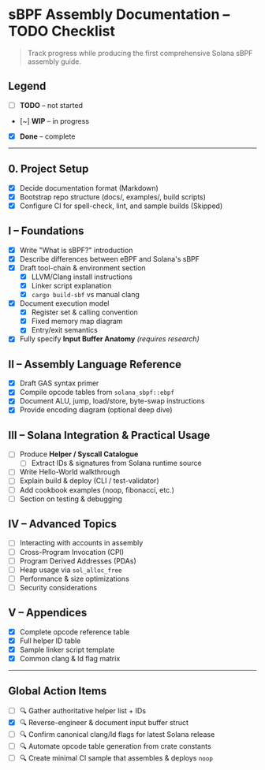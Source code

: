 # sBPF Assembly Documentation – TODO Checklist

> Track progress while producing the first comprehensive Solana sBPF assembly guide.

## Legend
- [ ] **TODO** – not started
- [~] **WIP** – in progress
- [x] **Done** – complete

---

## 0. Project Setup
- [x] Decide documentation format (Markdown)
- [x] Bootstrap repo structure (docs/, examples/, build scripts)
- [x] Configure CI for spell-check, lint, and sample builds (Skipped)

## I – Foundations
- [x] Write "What is sBPF?" introduction
- [x] Describe differences between eBPF and Solana's sBPF
- [x] Draft tool-chain & environment section
  - [x] LLVM/Clang install instructions
  - [x] Linker script explanation
  - [x] `cargo build-sbf` vs manual clang
- [x] Document execution model
  - [x] Register set & calling convention
  - [x] Fixed memory map diagram
  - [x] Entry/exit semantics
- [x] Fully specify **Input Buffer Anatomy** *(requires research)*

## II – Assembly Language Reference
- [x] Draft GAS syntax primer
- [x] Compile opcode tables from `solana_sbpf::ebpf`
- [x] Document ALU, jump, load/store, byte-swap instructions
- [x] Provide encoding diagram (optional deep dive)

## III – Solana Integration & Practical Usage
- [ ] Produce **Helper / Syscall Catalogue**
  - [ ] Extract IDs & signatures from Solana runtime source
- [ ] Write Hello-World walkthrough
- [ ] Explain build & deploy (CLI / test-validator)
- [ ] Add cookbook examples (noop, fibonacci, etc.)
- [ ] Section on testing & debugging

## IV – Advanced Topics
- [ ] Interacting with accounts in assembly
- [ ] Cross-Program Invocation (CPI)
- [ ] Program Derived Addresses (PDAs)
- [ ] Heap usage via `sol_alloc_free`
- [ ] Performance & size optimizations
- [ ] Security considerations

## V – Appendices
- [x] Complete opcode reference table
- [x] Full helper ID table
- [x] Sample linker script template
- [x] Common clang & ld flag matrix

---

## Global Action Items
- [ ] 🔍 Gather authoritative helper list + IDs
- [x] 🔍 Reverse-engineer & document input buffer struct
- [ ] 🔍 Confirm canonical clang/ld flags for latest Solana release
- [ ] 🔍 Automate opcode table generation from crate constants
- [ ] 🔍 Create minimal CI sample that assembles & deploys `noop` 